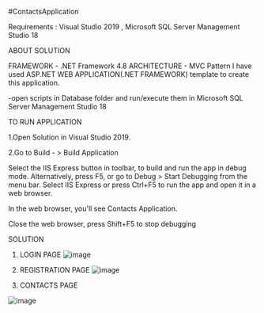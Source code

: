 #ContactsApplication

Requirements : Visual Studio 2019 , Microsoft SQL Server Management Studio 18

ABOUT SOLUTION

FRAMEWORK - .NET Framework 4.8
ARCHITECTURE - MVC Pattern
I have used ASP.NET WEB APPLICATION(.NET FRAMEWORK) template to create this application.

-open scripts in Database folder and run/execute them in Microsoft SQL Server Management Studio 18

TO RUN APPLICATION

1.Open Solution in Visual Studio 2019.

2.Go to Build - > Build Application

Select the IIS Express button in toolbar, to build and run the app in debug mode. Alternatively, press F5, or go to Debug > Start Debugging from the menu bar.
Select IIS Express or press Ctrl+F5 to run the app and open it in a web browser.

In the web browser, you'll see Contacts Application.

Close the web browser, press Shift+F5 to stop debugging


SOLUTION

1. LOGIN PAGE
![image](https://user-images.githubusercontent.com/100896964/156703690-a722f1f0-97bd-47cd-ad92-51e4ed5ecf98.png)


2. REGISTRATION PAGE
![image](https://user-images.githubusercontent.com/100896964/156703723-31ba4b6d-4f0c-4cd2-8bfb-250724271397.png)


3. CONTACTS PAGE

![image](https://user-images.githubusercontent.com/100896964/156704058-0292c209-a54e-481f-a8ba-336ac6d1bc7f.png)
